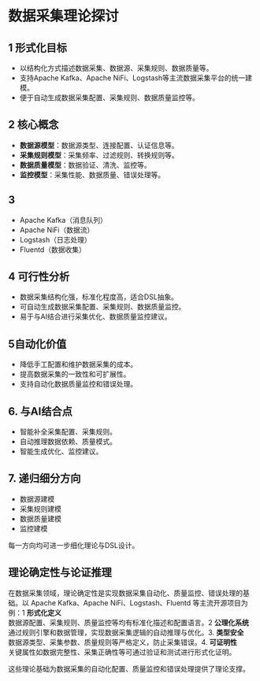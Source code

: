 # 数据采集理论探讨

## 1 形式化目标

- 以结构化方式描述数据采集、数据源、采集规则、数据质量等。
- 支持Apache Kafka、Apache NiFi、Logstash等主流数据采集平台的统一建模。
- 便于自动生成数据采集配置、采集规则、数据质量监控等。

## 2 核心概念

- **数据源模型**：数据源类型、连接配置、认证信息等。
- **采集规则模型**：采集频率、过滤规则、转换规则等。
- **数据质量模型**：数据验证、清洗、监控等。
- **监控模型**：采集性能、数据质量、错误处理等。

## 3

- Apache Kafka（消息队列）
- Apache NiFi（数据流）
- Logstash（日志处理）
- Fluentd（数据收集）

## 4 可行性分析

- 数据采集结构化强，标准化程度高，适合DSL抽象。
- 可自动生成数据采集配置、采集规则、数据质量监控。
- 易于与AI结合进行采集优化、数据质量监控建议。

## 5自动化价值

- 降低手工配置和维护数据采集的成本。
- 提高数据采集的一致性和可扩展性。
- 支持自动化数据质量监控和错误处理。

## 6. 与AI结合点

- 智能补全采集配置、采集规则。
- 自动推理数据依赖、质量模式。
- 智能生成优化、监控建议。

## 7. 递归细分方向

- 数据源建模
- 采集规则建模
- 数据质量建模
- 监控建模

每一方向均可进一步细化理论与DSL设计。

## 理论确定性与论证推理

在数据采集领域，理论确定性是实现数据采集自动化、质量监控、错误处理的基础。以 Apache Kafka、Apache NiFi、Logstash、Fluentd 等主流开源项目为例：1 **形式化定义**  
   数据源配置、采集规则、质量监控等均有标准化描述和配置语言。2 **公理化系统**  
   通过规则引擎和数据管理，实现数据采集逻辑的自动推理与优化。3. **类型安全**  
   数据源类型、采集参数、质量规则等严格定义，防止采集错误。4. **可证明性**  
   关键属性如数据完整性、采集正确性等可通过验证和测试进行形式化证明。

这些理论基础为数据采集的自动化配置、质量监控和错误处理提供了理论支撑。
